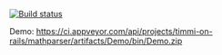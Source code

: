 [![Build status](https://ci.appveyor.com/api/projects/status/ud2t2nlje0si5grt/branch/master?svg=true)](https://ci.appveyor.com/project/timmi-on-rails/mathparser/branch/master)

Demo: https://ci.appveyor.com/api/projects/timmi-on-rails/mathparser/artifacts/Demo/bin/Demo.zip
